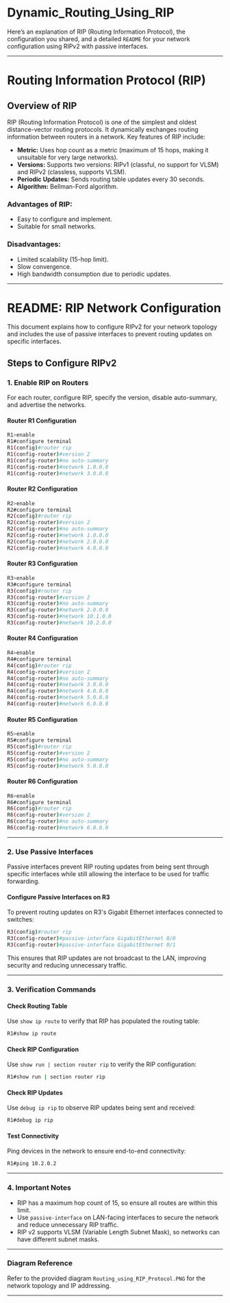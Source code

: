 # Dynamic_Routing_Using_RIP
Here’s an explanation of RIP (Routing Information Protocol), the configuration you shared, and a detailed `README` for your network configuration using RIPv2 with passive interfaces.

---

# Routing Information Protocol (RIP)

## Overview of RIP
RIP (Routing Information Protocol) is one of the simplest and oldest distance-vector routing protocols. It dynamically exchanges routing information between routers in a network. Key features of RIP include:
- **Metric:** Uses hop count as a metric (maximum of 15 hops, making it unsuitable for very large networks).
- **Versions:** Supports two versions: RIPv1 (classful, no support for VLSM) and RIPv2 (classless, supports VLSM).
- **Periodic Updates:** Sends routing table updates every 30 seconds.
- **Algorithm:** Bellman-Ford algorithm.

### Advantages of RIP:
- Easy to configure and implement.
- Suitable for small networks.

### Disadvantages:
- Limited scalability (15-hop limit).
- Slow convergence.
- High bandwidth consumption due to periodic updates.

---

# README: RIP Network Configuration

This document explains how to configure RIPv2 for your network topology and includes the use of passive interfaces to prevent routing updates on specific interfaces.

## **Steps to Configure RIPv2**

### 1. Enable RIP on Routers

For each router, configure RIP, specify the version, disable auto-summary, and advertise the networks.

#### **Router R1 Configuration**
```bash
R1>enable
R1#configure terminal
R1(config)#router rip
R1(config-router)#version 2
R1(config-router)#no auto-summary
R1(config-router)#network 1.0.0.0
R1(config-router)#network 3.0.0.0
```

#### **Router R2 Configuration**
```bash
R2>enable
R2#configure terminal
R2(config)#router rip
R2(config-router)#version 2
R2(config-router)#no auto-summary
R2(config-router)#network 1.0.0.0
R2(config-router)#network 2.0.0.0
R2(config-router)#network 4.0.0.0
```

#### **Router R3 Configuration**
```bash
R3>enable
R3#configure terminal
R3(config)#router rip
R3(config-router)#version 2
R3(config-router)#no auto-summary
R3(config-router)#network 2.0.0.0
R3(config-router)#network 10.1.0.0
R3(config-router)#network 10.2.0.0
```

#### **Router R4 Configuration**
```bash
R4>enable
R4#configure terminal
R4(config)#router rip
R4(config-router)#version 2
R4(config-router)#no auto-summary
R4(config-router)#network 3.0.0.0
R4(config-router)#network 4.0.0.0
R4(config-router)#network 5.0.0.0
R4(config-router)#network 6.0.0.0
```

#### **Router R5 Configuration**
```bash
R5>enable
R5#configure terminal
R5(config)#router rip
R5(config-router)#version 2
R5(config-router)#no auto-summary
R5(config-router)#network 5.0.0.0
```

#### **Router R6 Configuration**
```bash
R6>enable
R6#configure terminal
R6(config)#router rip
R6(config-router)#version 2
R6(config-router)#no auto-summary
R6(config-router)#network 6.0.0.0
```

---

### 2. Use Passive Interfaces

Passive interfaces prevent RIP routing updates from being sent through specific interfaces while still allowing the interface to be used for traffic forwarding.

#### Configure Passive Interfaces on R3
To prevent routing updates on R3's Gigabit Ethernet interfaces connected to switches:
```bash
R3(config)#router rip
R3(config-router)#passive-interface GigabitEthernet 0/0
R3(config-router)#passive-interface GigabitEthernet 0/1
```

This ensures that RIP updates are not broadcast to the LAN, improving security and reducing unnecessary traffic.

---

### 3. Verification Commands

#### Check Routing Table
Use `show ip route` to verify that RIP has populated the routing table:
```bash
R1#show ip route
```

#### Check RIP Configuration
Use `show run | section router rip` to verify the RIP configuration:
```bash
R1#show run | section router rip
```

#### Check RIP Updates
Use `debug ip rip` to observe RIP updates being sent and received:
```bash
R1#debug ip rip
```

#### Test Connectivity
Ping devices in the network to ensure end-to-end connectivity:
```bash
R1#ping 10.2.0.2
```

---

### 4. Important Notes
- RIP has a maximum hop count of 15, so ensure all routes are within this limit.
- Use `passive-interface` on LAN-facing interfaces to secure the network and reduce unnecessary RIP traffic.
- RIP v2 supports VLSM (Variable Length Subnet Mask), so networks can have different subnet masks.

---

### Diagram Reference

Refer to the provided diagram `Routing_using_RIP_Protocol.PNG` for the network topology and IP addressing.

---

